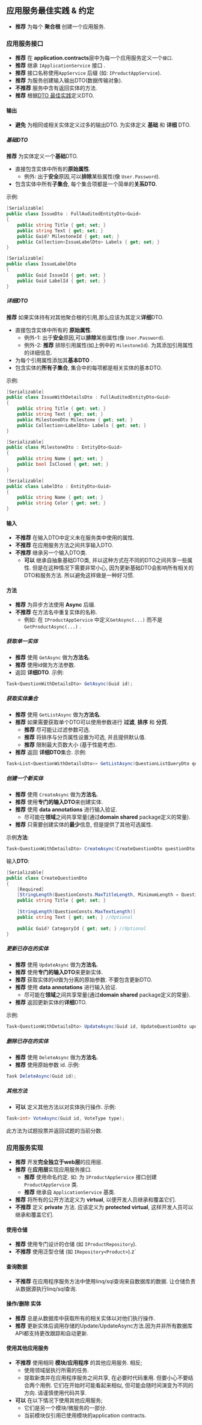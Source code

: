 ﻿## 应用服务最佳实践 & 约定

* **推荐** 为每个 **聚合根** 创建一个应用服务.

### 应用服务接口

* **推荐** 在 **application.contracts**层中为每一个应用服务定义一个`接口`.
* **推荐** 继承 `IApplicationService` 接口 .
* **推荐** 接口名称使用`AppService` 后缀 (如: `IProductAppService`).
* **推荐** 为服务创建输入输出DTO(数据传输对象).
* **不推荐** 服务中含有返回实体的方法.
* **推荐** 根据[DTO 最佳实践](Data-Transfer-Objects.md)定义DTO.

#### 输出

* **避免** 为相同或相关实体定义过多的输出DTO. 为实体定义 **基础** 和 **详细** DTO.

##### 基础DTO

**推荐** 为实体定义一个**基础**DTO.

- 直接包含实体中所有的**原始属性**.
  - 例外: 出于**安全**原因,可以**排除**某些属性(像 `User.Password`).
- 包含实体中所有**子集合**, 每个集合项都是一个简单的**关系DTO**.

示例:

```c#
[Serializable]
public class IssueDto : FullAuditedEntityDto<Guid>
{
    public string Title { get; set; }
    public string Text { get; set; }
    public Guid? MilestoneId { get; set; }
    public Collection<IssueLabelDto> Labels { get; set; }
}

[Serializable]
public class IssueLabelDto
{
    public Guid IssueId { get; set; }
    public Guid LabelId { get; set; }
}
```

##### 详细DTO

**推荐** 如果实体持有对其他聚合根的引用,那么应该为其定义**详细**DTO.

* 直接包含实体中所有的 **原始属性**.
  - 例外-1: 出于**安全**原因,可以**排除**某些属性(像 `User.Password`).
  - 例外-2: **推荐** 排除引用属性(如上例中的 `MilestoneId`). 为其添加引用属性的详细信息.
* 为每个引用属性添加其**基本DTO** .
* 包含实体的**所有子集合**, 集合中的每项都是相关实体的基本DTO.

示例:

````C#
[Serializable]
public class IssueWithDetailsDto : FullAuditedEntityDto<Guid>
{
    public string Title { get; set; }
    public string Text { get; set; }
    public MilestoneDto Milestone { get; set; }
    public Collection<LabelDto> Labels { get; set; }
}

[Serializable]
public class MilestoneDto : EntityDto<Guid>
{
    public string Name { get; set; }
    public bool IsClosed { get; set; }
}

[Serializable]
public class LabelDto : EntityDto<Guid>
{
    public string Name { get; set; }
    public string Color { get; set; }
}
````

#### 输入

* **不推荐** 在输入DTO中定义未在服务类中使用的属性.
* **不推荐** 在应用服务方法之间共享输入DTO.
* **不推荐** 继承另一个输入DTO类.
  * **可以** 继承自抽象基础DTO类, 并以这种方式在不同的DTO之间共享一些属性. 但是在这种情况下需要非常小心, 因为更新基础DTO会影响所有相关的DTO和服务方法. 所以避免这样做是一种好习惯.

#### 方法

* **推荐** 为异步方法使用 **Async** 后缀.
* **不推荐** 在方法名中重复实体的名称.
  * 例如: 在 `IProductAppService` 中定义`GetAsync(...)` 而不是 `GetProductAsync(...)` .

##### 获取单一实体

* **推荐** 使用 `GetAsync` 做为**方法名**.
* **推荐** 使用id做为方法参数.
* 返回 **详细DTO**. 示例:

````C#
Task<QuestionWithDetailsDto> GetAsync(Guid id);
````

##### 获取实体集合

* **推荐** 使用 `GetListAsync` 做为**方法名**.
* **推荐** 如果需要获取单个DTO可以使用参数进行 **过滤**, **排序** 和 **分页**.
  * **推荐** 尽可能让过滤参数可选.
  * **推荐** 将排序与分页属性设置为可选, 并且提供默认值.
  * **推荐** 限制最大页数大小 (基于性能考虑).
* **推荐** 返回 **详细DTO**集合. 示例:

````C#
Task<List<QuestionWithDetailsDto>> GetListAsync(QuestionListQueryDto queryDto);
````

##### 创建一个新实体

* **推荐** 使用 `CreateAsync` 做为**方法名**.
* **推荐** 使用**专门的输入DTO**来创建实体.
* **推荐** 使用 **data annotations** 进行输入验证.
  * 尽可能在**领域**之间共享常量(通过**domain shared** package定义的常量).
* **推荐** 只需要创建实体的**最少**信息, 但是提供了其他可选属性.

示例**方法**:

````C#
Task<QuestionWithDetailsDto> CreateAsync(CreateQuestionDto questionDto);
````

输入**DTO**:

````C#
[Serializable]
public class CreateQuestionDto
{
    [Required]
    [StringLength(QuestionConsts.MaxTitleLength, MinimumLength = QuestionConsts.MinTitleLength)]
    public string Title { get; set; }
    
    [StringLength(QuestionConsts.MaxTextLength)]
    public string Text { get; set; } //Optional
    
    public Guid? CategoryId { get; set; } //Optional
}
````

##### 更新已存在的实体

- **推荐** 使用 `UpdateAsync` 做为**方法名**.
- **推荐** 使用**专门的输入DTO**来更新实体.
- **推荐** 获取实体的id做为分离的原始参数. 不要包含更新DTO.
- **推荐** 使用 **data annotations** 进行输入验证.
  - 尽可能在**领域**之间共享常量(通过**domain shared** package定义的常量).
- **推荐** 返回更新实体的**详细**DTO.

示例:

````C#
Task<QuestionWithDetailsDto> UpdateAsync(Guid id, UpdateQuestionDto updateQuestionDto);
````

##### 删除已存在的实体

- **推荐** 使用 `DeleteAsync` 做为**方法名**.
- **推荐** 使用原始参数 id. 示例:

````C#
Task DeleteAsync(Guid id);
````

##### 其他方法

* **可以** 定义其他方法以对实体执行操作. 示例:

````C#
Task<int> VoteAsync(Guid id, VoteType type);
````

此方法为试题投票并返回试题的当前分数.

### 应用服务实现

* **推荐** 开发**完全独立于web层**的应用层.
* **推荐** 在**应用层**实现应用服务接口.
  * **推荐** 使用命名约定. 如: 为 `IProductAppService` 接口创建 `ProductAppService` 类.
  * **推荐** 继承自 `ApplicationService` 基类.
* **推荐** 将所有的公开方法定义为 **virtual**, 以便开发人员继承和覆盖它们.
* **不推荐** 定义 **private** 方法. 应该定义为 **protected virtual**, 这样开发人员可以继承和覆盖它们.

#### 使用仓储

* **推荐** 使用专门设计的仓储 (如 `IProductRepository`).
* **不推荐** 使用泛型仓储 (如 `IRepository<Product>`).z`

#### 查询数据

* **不推荐** 在应用程序服务方法中使用linq/sql查询来自数据库的数据. 让仓储负责从数据源执行linq/sql查询.

#### 操作/删除 实体

* **推荐** 总是从数据库中获取所有的相关实体以对他们执行操作.
* **推荐** 更新实体后调用存储的Update/UpdateAsync方法.因为并非所有数据库API都支持更改跟踪和自动更新.

#### 使用其他应用服务

* **不推荐** 使用相同 **模块/应用程序** 的其他应用服务. 相反;
  * 使用领域层执行所需的任务.
  * 提取新类并在应用程序服务之间共享, 在必要时代码重用. 但要小心不要结合两个用例. 它们在开始时可能看起来相似, 但可能会随时间演变为不同的方向. 请谨慎使用代码共享.
* **可以** 在以下情况下使用其他应用服务;
  * 它们是另一个模块/微服务的一部分.
  * 当前模块仅引用已使用模块的application contracts.